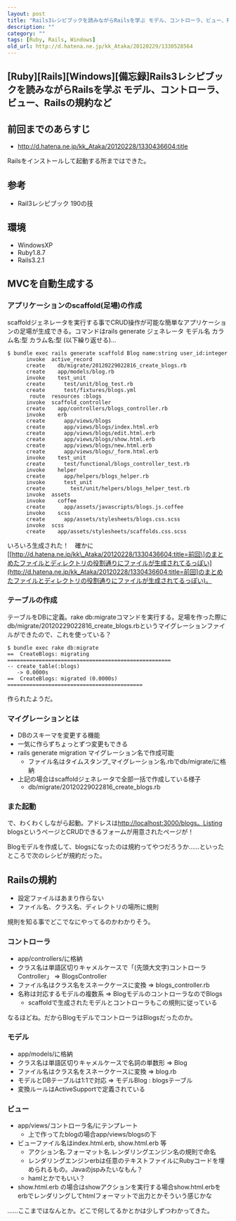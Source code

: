 ```yaml
---
layout: post
title: "Rails3レシピブックを読みながらRailsを学ぶ モデル、コントローラ、ビュー、Railsの規約など"
description: ""
category: ""
tags: [Ruby, Rails, Windows]
old_url: http://d.hatena.ne.jp/kk_Ataka/20120229/1330528564
---
```


\[Ruby\]\[Rails\]\[Windows\]\[備忘録\]Rails3レシピブックを読みながらRailsを学ぶ モデル、コントローラ、ビュー、Railsの規約など
-----------------------------------------------------------------------------------------------------------------------------

前回までのあらすじ
------------------

-   <http://d.hatena.ne.jp/kk_Ataka/20120228/1330436604:title>

Railsをインストールして起動する所まではできた。

参考
----

-   Rail3レシピブック 190の技

環境
----

-   WindowsXP
-   Ruby1.8.7
-   Rails3.2.1

MVCを自動生成する
-----------------

### アプリケーションのscaffold(足場)の作成

scaffoldジェネレータを実行する事でCRUD操作が可能な簡単なアプリケーションの足場が生成できる。コマンドはrails generate ジェネレータ モデル名 カラム名:型 カラム名:型 (以下繰り返せる)...

    $ bundle exec rails generate scaffold Blog name:string user_id:integer
          invoke  active_record
          create    db/migrate/20120229022816_create_blogs.rb
          create    app/models/blog.rb
          invoke    test_unit
          create      test/unit/blog_test.rb
          create      test/fixtures/blogs.yml
           route  resources :blogs
          invoke  scaffold_controller
          create    app/controllers/blogs_controller.rb
          invoke    erb
          create      app/views/blogs
          create      app/views/blogs/index.html.erb
          create      app/views/blogs/edit.html.erb
          create      app/views/blogs/show.html.erb
          create      app/views/blogs/new.html.erb
          create      app/views/blogs/_form.html.erb
          invoke    test_unit
          create      test/functional/blogs_controller_test.rb
          invoke    helper
          create      app/helpers/blogs_helper.rb
          invoke      test_unit
          create        test/unit/helpers/blogs_helper_test.rb
          invoke  assets
          invoke    coffee
          create      app/assets/javascripts/blogs.js.coffee
          invoke    scss
          create      app/assets/stylesheets/blogs.css.scss
          invoke  scss
          create    app/assets/stylesheets/scaffolds.css.scss

いろいろ生成された！　確かに\[[http://d.hatena.ne.jp/kk\_Ataka/20120228/1330436604:title=前回\]のまとめたファイルとディレクトリの役割通りにファイルが生成されてるっぽい](http://d.hatena.ne.jp/kk_Ataka/20120228/1330436604:title=前回]のまとめたファイルとディレクトリの役割通りにファイルが生成されてるっぽい)。

### テーブルの作成

テーブルをDBに定義。rake db:migrateコマンドを実行する。足場を作った際にdb/migrate/20120229022816\_create\_blogs.rbというマイグレーションファイルができたので、これを使っている？

    $ bundle exec rake db:migrate
    ==  CreateBlogs: migrating ====================================================
    -- create_table(:blogs)
       -> 0.0000s
    ==  CreateBlogs: migrated (0.0000s) ===========================================

作られたようだ。

### マイグレーションとは

-   DBのスキーマを変更する機能
-   一気に作らずちょっとずつ変更もできる
-   rails generate migration マイグレーション名で作成可能
    -   ファイル名はタイムスタンプ\_マイグレーション名.rbでdb/migrate/に格納
-   上記の場合はscaffoldジェネレータで全部一括で作成している様子
    -   db/migrate/20120229022816\_create\_blogs.rb

### また起動

で、わくわくしながら起動。アドレスは[http://localhost:3000/blogs。Listing](http://localhost:3000/blogs。Listing) blogsというページとCRUDできるフォームが用意されたページが！

Blogモデルを作成して、blogsになったのは規約ってやつだろうか……といったところで次のレシピが規約だった。

Railsの規約
-----------

-   設定ファイルはあまり作らない
-   ファイル名、クラス名、ディレクトリの場所に規則

規則を知る事でどこでなにやってるのかわかりそう。

### コントローラ

-   app/controllers/に格納
-   クラス名は単語区切りキャメルケースで「(先頭大文字)コントローラController」 =&gt; BlogsController
-   ファイル名はクラス名をスネークケースに変換 =&gt; blogs\_controller.rb
-   名称は対応するモデルの複数系 =&gt; BlogモデルのコントローラなのでBlogs
    -   scaffoldで生成されたモデルとコントローラもこの規則に従っている

なるほどね。だからBlogモデルでコントローラはBlogsだったのか。

### モデル

-   app/models/に格納
-   クラス名は単語区切りキャメルケースで名詞の単数形 =&gt; Blog
-   ファイル名はクラス名をスネークケースに変換 =&gt; blog.rb
-   モデルとDBテーブルは1:1で対応 =&gt; モデルBlog : blogsテーブル
-   変換ルールはActiveSupportで定義されている

### ビュー

-   app/views/コントローラ名/にテンプレート
    -   上で作ってたblogの場合app/views/blogsの下
-   ビューファイル名はindex.html.erb, show.html.erb 等
    -   アクション名.フォーマット名.レンダリングエンジン名の規則で命名
    -   レンダリングエンジンerbは任意のテキストファイルにRubyコードを埋められるもの。Javaのjspみたいなもん？
    -   hamlとかでもいい？
-   show.html.erb の場合はshowアクションを実行する場合show.html.erbをerbでレンダリングしてhtmlフォーマットで出力とかそういう感じかな

……ここまではなんとか。どこで何してるかとかは少しずつわかってきた。
